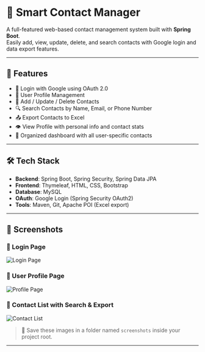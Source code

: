 # 📱 Smart Contact Manager

A full-featured web-based contact management system built with **Spring Boot**.  
Easily add, view, update, delete, and search contacts with Google login and data export features.

---

## 🚀 Features

- 🔐 Login with Google using OAuth 2.0
- 👤 User Profile Management
- 📇 Add / Update / Delete Contacts
- 🔍 Search Contacts by Name, Email, or Phone Number
- 📤 Export Contacts to Excel
- 👁️ View Profile with personal info and contact stats
- 📂 Organized dashboard with all user-specific contacts

---

## 🛠 Tech Stack

- **Backend**: Spring Boot, Spring Security, Spring Data JPA
- **Frontend**: Thymeleaf, HTML, CSS, Bootstrap
- **Database**: MySQL
- **OAuth**: Google Login (Spring Security OAuth2)
- **Tools**: Maven, Git, Apache POI (Excel export)

---

## 📸 Screenshots

### 🔐 Login Page
![Login Page](./screenshots/login.png)

### 👤 User Profile Page
![Profile Page](./screenshots/profile.png)

### 📇 Contact List with Search & Export
![Contact List](./screenshots/contacts.png)

> 📁 Save these images in a folder named `screenshots` inside your project root.

---


